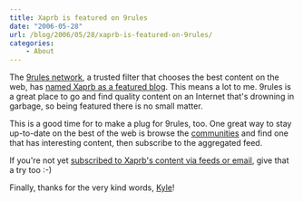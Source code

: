 ```yaml
---
title: Xaprb is featured on 9rules
date: "2006-05-28"
url: /blog/2006/05/28/xaprb-is-featured-on-9rules/
categories:
    - About
---
```

The [9rules network][1], a trusted filter that chooses the best content on the web, has [named Xaprb as a featured blog][2]. This means a lot to me. 9rules is a great place to go and find quality content on an Internet that's drowning in garbage, so being featured there is no small matter.

This is a good time for to make a plug for 9rules, too. One great way to stay up-to-date on the best of the web is browse the [communities][3] and find one that has interesting content, then subscribe to the aggregated feed.

If you're not yet [subscribed to Xaprb's content via feeds or email][4], give that a try too :-)

Finally, thanks for the very kind words, [Kyle][5]!

 [1]: http://9rules.com
 [2]: http://9rules.com/en/browse/featured/archive/94/
 [3]: http://9rules.com/en/browse/
 [4]: http://www.xaprb.com/blog/subscribe/
 [5]: http://warpspire.com/
